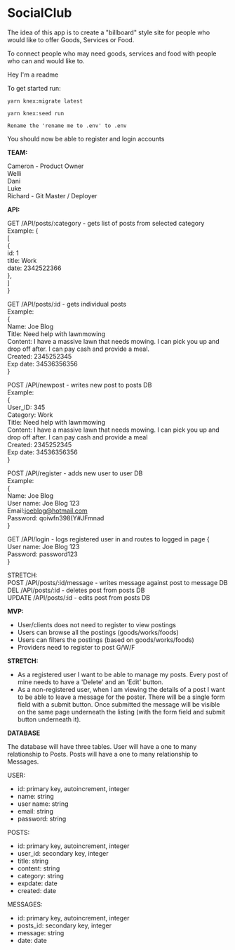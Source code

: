 # SocialClub
The idea of this app is to create a "billboard" style site for people who would like to offer Goods, Services or Food. 

To connect people who may need goods, services and food with people who can and would like to.

Hey I'm a readme

To get started run:
```
yarn knex:migrate latest
```
```
yarn knex:seed run
```
```
Rename the 'rename me to .env' to .env
```

You should now be able to register and login accounts

<strong>TEAM:</strong>

Cameron - Product Owner<br/>
Welli<br/>
Dani<br/>
Luke<br/>
Richard - Git Master / Deployer

<strong>API:</strong>

GET /API/posts/:category - gets list of posts from selected category<br/>
Example:
{ <br/>
  [ <br/>
    { <br/>
      id: 1 <br/>
      title: Work <br/>
      date: 2342522366 <br/>
     }, <br/>
   ] <br/>
 }<br/>   

GET /API/posts/:id - gets individual posts<br/>
Example:<br/>
{<br/>
  Name: Joe Blog<br/>
  Title: Need help with lawnmowing<br/>
  Content: I have a massive lawn that needs mowing. I can pick you up and drop off after. I can pay cash and provide a meal.<br/>
  Created: 2345252345<br/>
  Exp date: 34536356356<br/>
}<br/>

POST /API/newpost - writes new post to posts DB<br/>
Example:<br/>
{<br/>
  User_ID: 345<br/>
  Category: Work<br/>
  Title: Need help with lawnmowing<br/>
  Content: I have a massive lawn that needs mowing. I can pick you up and drop off after. I can pay cash and provide a meal<br/>
  Created: 2345252345<br/>
  Exp date: 34536356356 <br/>
}<br/>

POST /API/register - adds new user to user DB<br/>
Example:<br/>
{<br/>
  Name: Joe Blog<br/>
  User name: Joe Blog 123<br/>
  Email:joeblog@hotmail.com<br/>
  Password: qoiwfn398(Y#JFmnad<br/>
}<br/>

GET /API/login - logs registered user in and routes to logged in page
{<br/>
  User name: Joe Blog 123<br/>
  Password: password123  <br/>
}<br/>


STRETCH:<br/>
POST /API/posts/:id/message - writes message against post to message DB<br/>
DEL /API/posts/:id - deletes post from posts DB<br/>
UPDATE /API/posts/:id - edits post from posts DB 

<strong>MVP:</strong>

- User/clients does not need to register to view postings
- Users can browse all the postings (goods/works/foods)
- Users can filters the postings (based on goods/works/foods)
- Providers need to register to post G/W/F

<strong>STRETCH:</strong>

- As a registered user I want to be able to manage my posts. Every post of mine needs to have a 'Delete' and an 'Edit' button.
- As a non-registered user, when I am viewing the details of a post I want to be able to leave a message for the poster. There will be a single form field with a submit button. Once submitted the message will be visible on the same page underneath the listing (with the form field and submit button underneath it).

<strong>DATABASE</strong>

The database will have three tables.
User will have a one to many relationship to Posts.
Posts will have a one to many relationship to Messages.

USER:
- id: primary key, autoincrement, integer
- name: string
- user name: string
- email: string
- password: string

POSTS:
- id: primary key, autoincrement, integer
- user_id: secondary key, integer
- title: string
- content: string
- category: string
- expdate: date
- created: date

MESSAGES:
- id: primary key, autoincrement, integer
- posts_id: secondary key, integer
- message: string
- date: date

